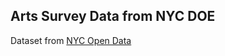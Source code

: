 ## Arts Survey Data from NYC DOE
Dataset from [NYC Open Data](https://data.cityofnewyork.us/browse?q=arts%20survey%20data&sortBy=relevance)

